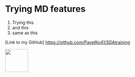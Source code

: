 # Trying MD features
1. Trying this
2. and this
3. same as this

[Link to my GitHub] https://github.com/PavelKo41/SDAtraining

<img height="75" src="D:\Documents\Desktop\Projects\SDAtraining\Test picture.jpg" title="" width="75"/> 



